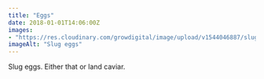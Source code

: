 ```yaml
---
title: "Eggs"
date: 2018-01-01T14:06:00Z
images: 
- "https://res.cloudinary.com/growdigital/image/upload/v1544046887/slug-eggs-39436727131.jpg"
imageAlt: "Slug eggs"
---
```


Slug eggs. Either that or land caviar.

